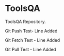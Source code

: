# ToolsQA
ToolsQA Repository.

Git Push Test- Line Added

Git Fetch Test - Line Added

Git Pull Test - Line Added

